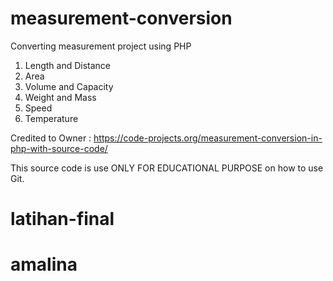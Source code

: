 # measurement-conversion
Converting measurement project using PHP
1. Length and Distance
2. Area
3. Volume and Capacity
4. Weight and Mass
5. Speed
6. Temperature

Credited to Owner : https://code-projects.org/measurement-conversion-in-php-with-source-code/

This source code is use ONLY FOR EDUCATIONAL PURPOSE on how to use Git.
# latihan-final
# amalina
